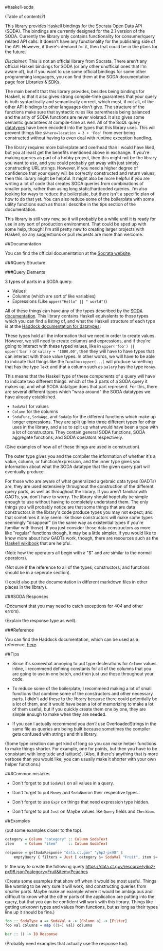 #haskell-soda

(Table of contents?)

This library provides Haskell bindings for the Socrata Open Data API (SODA). The bindings are currently designed for the 2.1 version of the SODA. Currently the library only contains functionality for consumer/query related API calls. It doesn't have any functionality for the publishing side of the API. However, if there's demand for it, then that could be in the plans for the future.

*Disclaimer:* This is not an official library from Socrata. There aren't any official Haskell bindings for SODA (or any other unofficial ones that I'm aware of), but if you want to use some official bindings for some other programming languages, you can find them at the SODA documentation page foor [Libraries & SDKs](https://dev.socrata.com/libraries/).

The main benefit that this library provides, besides being bindings for Haskell, is that it also gives strong compile-time guarantees that your query is both syntactically and semantically correct, which most, if not all, of the other API bindings to other languages don't give. The structure of the functions make sure that syntactic rules like parenthesis being balanced and the arity of SODA functions are never violated. It also gives some semantic guarantees at compile-time as well. All of the SoQL query [datatypes](https://dev.socrata.com/docs/datatypes/#,) have been encoded into the types that this library uses. This will prevent things like `$where=location = 3 + 'Foo'` from ever being constructed without having to even deal with runtime exception handling.

The library requires more boilerplate and overhead than I would have liked, but you at least get the benefits mentioned above in exchange. If you're making queries as part of a hobby project, then this might not be the library you want to use, and you could probably get away with just simply constructing URL strings. However, if you need a higher degree of confidence that your query will be correctly constructed and return values, then this library might be helpful. It might also be more helpful if you are writing a lot of code that creates SODA queries from combinations of smaller parts, rather than using long static/hardcoded queries. I'm also looking for ways to reduce the boilerplate, but there isn't a specific plan of how to do that yet. You can also reduce some of the boilerplate with some utility functions such as those I describe in the tips section of the documentation.

This library is still very new, so it will probably be a while until it is ready for use in any sort of production environment. That could be sped up with some help, though!  I'm still pretty new to creating larger projects with Haskell, so any suggestions or pull requests are more than welcome.

##Documentation

You can find the official documentation at the [Socrata website](https://dev.socrata.com/).

###Query Structure

###Query Elements

3 types of parts in a SODA query:

- Values
- Columns (which are sort of like variables)
- Expressions (Like `upper("Hello" || " world")`)

All of these things can have any of the types described by the [SODA documentation](https://dev.socrata.com/docs/datatypes/). This library contains Haskell equivalents to those types which you can find a listing of, and what the Haskell structure of each type is at the [Haddock documentation for datatypes](stevenw.info/haskell-soda/0.1.0.0/Datatypes.html).

These types hold all the information that we need in order to create values. However, we still need to create columns and expressions, and if they're going to interact with these typed values, like in `upper('foo') || upper('bar')` or `salary + '1000.00'`, then they will have to have types that can interact with those value types. In other words, we will have to be able to indicate that things like the function `upper(...)` will produce something that has the type `Text` and that a column such as `salary` has the type `Money`.

This means that the Haskell type of these components of a query will have to indicate two different things: which of the 3 parts of a SODA query it makes up, and what SODA datatype does that part represent. For this, there are several different types which "wrap around" the SODA datatypes we have already established.

- `SodaVal` for values
- `Column` for the columns
- `SodaFunc`, `SodaAgg`, and `SodaOp` for the different functions which make up longer expressions. They are split up into three different types for other uses in the library, and also to split up what would have been a type with a lot of constructors. They contain general SODA functions, SODA aggregate functions, and SODA operators respectively.

(Give examples of how all of these things are used in construction).

The outer type gives you and the compiler the information of whether it's a value, column, or function/expression, and the inner type gives you information about what the SODA datatype that the given query part will eventually produce.

For those who are aware of what generalized algebraic data types (GADTs) are, they are used extensively throughout the construction of the different query parts, as well as throughout the library. If you aren't familiar with GADTs, you don't have to worry. The library should hopefully be simple enough to use without having to completely understand them. The only things you will probably notice are that some things that are data constructors in the library's code produce types you may not expect, and that sometimes it may seem like those constructors will make some types seemingly "disappear" (in the same way as existential types if you're familiar with those). If you just consider those data constructors as more like "regular" functions though, it may be a little simpler. If you would like to know more about how GADTs work, though, there are resources such as the [Haskell wikibook](https://en.wikibooks.org/wiki/Haskell/GADT) that are helpful.

(Note how the operators all begin with a "$" and are similar to the normal operators).

(Not sure if the reference to all of the types, constructors, and functions should be in a seperate section).

(I could also put the documentation in different markdown files in other places in the library).

###SODA Responses

(Document that you may need to catch exceptions for 404 and other errors).

(Explain the response type as well).

###Reference

You can find the Haddock documentation, which can be used as a reference, [here](stevenw.info/haskell-soda/0.1.0.0).

##Tips

- Since it's somewhat annoying to put type declerations for `Column` values inline, I recommend defining constants for all of the columns that you are going to use in one batch, and then just use those throughout your code.

- To reduce some of the boilerplate, I recommend making a lot of small functions that combine some of the constructors and other necessary parts. I didn't add these to the library because there could potentially be a lot of them, and it would have been a lot of memorizing to make a lot of them useful, but if you quickly create them one by one, they are simple enough to make when they are needed.

- If you can I actually recommend you *don't* use OverloadedStrings in the same file as queries are being built because sometimes the compiler gets confused with strings and this library.

(Some type creation can get kind of long so you can make helper functions to make things shorter. For example, one for points, but then you have to be consistant with longitude and latitude). (Also, if there's anything that is more verbose than you would like, you can usually make it shorter with your own helper functions.)

###Common mistakes

- Don't forget to put `SodaVal` on all values in a query.

- Don't forget to put `Money` and `SodaNum` on their respective types.

- Don't forget to use `Expr` on things that need expression type hidden.

- Don't forget to put `Just` on Maybe values like `Query` fields and `Checkbox`.

##Examples

(put some examples closer to the top).

```haskell
category = Column "category" :: Column SodaText
item     = Column "item"     :: Column SodaText

response = getSodaResponse "data.ct.gov" "y6p2-px98" $
    emptyQuery { filters = Just [ category $= SodaVal "Fruit", item $= SodaVal "Peaches"] }
```

Is the way to create the following query https://data.ct.gov/resource/y6p2-px98.json?category=Fruit&item=Peaches

(Create some examples that show off when it would be most useful. Things like wanting to be very sure it will work, and constructing queries from smaller parts. Maybe make an example where it would be ambiguous and difficult to know what the other parts of the application are putting into the query, but that you can be confident will work with this library. Things like getting unknown types and values from functions, but as long as their types line up it should be fine.)

```haskell
foo :: SodaType a => SodaVal a -> [Column a] -> [Filter]
foo val columns = map (($=) val) columns

bar :: () -> IO Response

```

(Probably need examples that actually use the response too).
